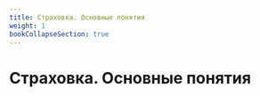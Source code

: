 ```yaml
---
title: Страховка. Основные понятия
weight: 1
bookCollapseSection: true
---
```


# Страховка. Основные понятия